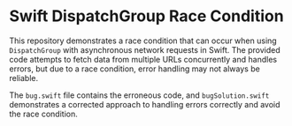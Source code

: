 # Swift DispatchGroup Race Condition

This repository demonstrates a race condition that can occur when using `DispatchGroup` with asynchronous network requests in Swift.  The provided code attempts to fetch data from multiple URLs concurrently and handles errors, but due to a race condition, error handling may not always be reliable.

The `bug.swift` file contains the erroneous code, and `bugSolution.swift` demonstrates a corrected approach to handling errors correctly and avoid the race condition.